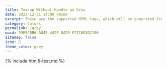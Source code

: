 ```yaml
---
title: Teacup Without Handle on Grey
date: 2023-12-31 14:00 +0100
excerpt: These are the supported HTML tags, which will be generated from Markdown.
category: Colors
permalink: /grey
uuid: 99E9CBB6-A84E-442E-8AD9-F27C6D3DC196
sitemap: false
icon: 🍵
theme_color: grey
---
```

{% include html5-test.md %}